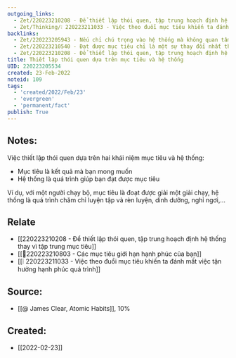 ```yaml
---
outgoing_links:
  - Zet/220223210208 - Để thiết lập thói quen, tập trung hoạch định hệ thống thay vì tập trung mục tiêu
  - Zet/Thinking/❕ 220223211033 - Việc theo đuổi mục tiêu khiến ta đánh mất việc tận hưởng hạnh phúc quá trình
backlinks:
  - Zet/220223205943 - Nếu chỉ chú trọng vào hệ thống mà không quan tâm mục tiêu vẫn có thể thành công
  - Zet/220223210540 - Đạt được mục tiêu chỉ là một sự thay đổi nhất thời về kết quả đầu ra chứ không phải yếu tố đầu vào
  - Zet/220223210208 - Để thiết lập thói quen, tập trung hoạch định hệ thống thay vì tập trung mục tiêu
title: Thiết lập thói quen dựa trên mục tiêu và hệ thống
UID: 220223205534
created: 23-Feb-2022
noteid: 109
tags:
  - 'created/2022/Feb/23'
  - 'evergreen'
  - 'permanent/fact'
publish: True
---
```

## Notes:
Việc thiết lập thói quen dựa trên hai khái niệm mục tiêu và hệ thống:

- Mục tiêu là kết quả mà bạn mong muốn
- Hệ thống là quá trình giúp bạn đạt được mục tiêu

Ví dụ, với một người chạy bộ, mục tiêu là đoạt được giải một giải chạy, hệ thống là quá trình chăm chỉ luyện tập và rèn luyện, dinh dưỡng, nghỉ ngơi,...

## Relate
- [[220223210208 - Để thiết lập thói quen, tập trung hoạch định hệ thống thay vì tập trung mục tiêu]]
- [[💬220223210803 - Các mục tiêu giới hạn hạnh phúc của bạn]]
- [[❕ 220223211033 - Việc theo đuổi mục tiêu khiến ta đánh mất việc tận hưởng hạnh phúc quá trình]]

## Source:
- [[@ James Clear, Atomic Habits]], 10%





## Created:
- [[2022-02-23]]
